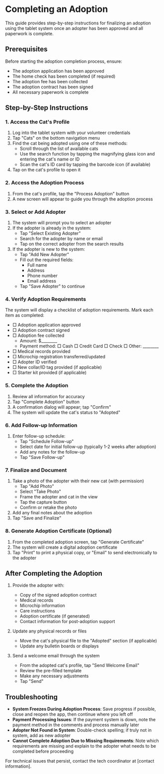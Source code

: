# Completing an Adoption

This guide provides step-by-step instructions for finalizing an adoption using the tablet system once an adopter has been approved and all paperwork is complete.

## Prerequisites

Before starting the adoption completion process, ensure:
- The adoption application has been approved
- The home check has been completed (if required)
- The adoption fee has been collected
- The adoption contract has been signed
- All necessary paperwork is complete

## Step-by-Step Instructions

### 1. Access the Cat's Profile

1. Log into the tablet system with your volunteer credentials
2. Tap "Cats" on the bottom navigation menu
3. Find the cat being adopted using one of these methods:
   - Scroll through the list of available cats
   - Use the search function by tapping the magnifying glass icon and entering the cat's name or ID
   - Scan the cat's ID card by tapping the barcode icon (if available)
4. Tap on the cat's profile to open it

### 2. Access the Adoption Process

1. From the cat's profile, tap the "Process Adoption" button
2. A new screen will appear to guide you through the adoption process

### 3. Select or Add Adopter

1. The system will prompt you to select an adopter
2. If the adopter is already in the system:
   - Tap "Select Existing Adopter"
   - Search for the adopter by name or email
   - Tap on the correct adopter from the search results
3. If the adopter is new to the system:
   - Tap "Add New Adopter"
   - Fill out the required fields:
     - Full name
     - Address
     - Phone number
     - Email address
   - Tap "Save Adopter" to continue

### 4. Verify Adoption Requirements

The system will display a checklist of adoption requirements. Mark each item as completed:

- □ Adoption application approved
- □ Adoption contract signed
- □ Adoption fee collected
   - Amount: $________
   - Payment method: □ Cash □ Credit Card □ Check □ Other: ________
- □ Medical records provided
- □ Microchip registration transferred/updated
- □ Adopter ID verified
- □ New collar/ID tag provided (if applicable)
- □ Starter kit provided (if applicable)

### 5. Complete the Adoption

1. Review all information for accuracy
2. Tap "Complete Adoption" button
3. A confirmation dialog will appear; tap "Confirm"
4. The system will update the cat's status to "Adopted"

### 6. Add Follow-up Information

1. Enter follow-up schedule:
   - Tap "Schedule Follow-up"
   - Select date for initial follow-up (typically 1-2 weeks after adoption)
   - Add any notes for the follow-up
   - Tap "Save Follow-up"

### 7. Finalize and Document

1. Take a photo of the adopter with their new cat (with permission)
   - Tap "Add Photo"
   - Select "Take Photo"
   - Frame the adopter and cat in the view
   - Tap the capture button
   - Confirm or retake the photo
2. Add any final notes about the adoption
3. Tap "Save and Finalize"

### 8. Generate Adoption Certificate (Optional)

1. From the completed adoption screen, tap "Generate Certificate"
2. The system will create a digital adoption certificate
3. Tap "Print" to print a physical copy, or "Email" to send electronically to the adopter

## After Completing the Adoption

1. Provide the adopter with:
   - Copy of the signed adoption contract
   - Medical records
   - Microchip information
   - Care instructions
   - Adoption certificate (if generated)
   - Contact information for post-adoption support

2. Update any physical records or files
   - Move the cat's physical file to the "Adopted" section (if applicable)
   - Update any bulletin boards or displays

3. Send a welcome email through the system
   - From the adopted cat's profile, tap "Send Welcome Email"
   - Review the pre-filled template
   - Make any necessary adjustments
   - Tap "Send"

## Troubleshooting

- **System Freezes During Adoption Process**: Save progress if possible, close and reopen the app, then continue where you left off
- **Payment Processing Issues**: If the payment system is down, note the payment method in the comments and process manually later
- **Adopter Not Found in System**: Double-check spelling; if truly not in system, add as new adopter
- **Cannot Complete Adoption Due to Missing Requirements**: Note which requirements are missing and explain to the adopter what needs to be completed before proceeding

For technical issues that persist, contact the tech coordinator at [contact information]. 